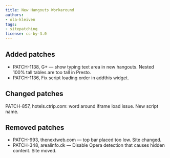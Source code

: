 ```yaml
---
title: New Hangouts Workaround
authors:
- ola-kleiven
tags:
- sitepatching
license: cc-by-3.0
---
```


## Added patches

- PATCH-1138, G+ — show typing text area in new hangouts. Nested 100% tall tables are too tall in Presto.
- PATCH-1136, Fix script loading order in addthis widget.

## Changed patches

PATCH-857, hotels.ctrip.com: word around iframe load issue. New script name.

## Removed patches

- PATCH-993, thenextweb.com — top bar placed too low. Site changed.
- PATCH-348, arealinfo.dk — Disable Opera detection that causes hidden content. Site moved.
